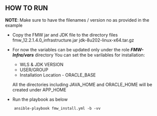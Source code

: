 ## HOW TO RUN

**NOTE**: Make sure to have the filenames / version no as provided in the example

- Copy the FMW jar and JDK file to the directory files
    fmw_12.2.1.4.0_infrastructure.jar
    jdk-8u202-linux-x64.tar.gz

- For now the variables can be updated only under the role ***FMW-Infra/vars*** directory
    You can set the be varilables for installation:
     - WLS & JDK VERSION
     - USER/GROUP
     - Installation Location - ORACLE_BASE

    All the directories including JAVA_HOME and ORACLE_HOME will be created under APP_HOME


- Run the playbook as below 
```
    ansible-playbook fmw_install.yml -b -vv
```